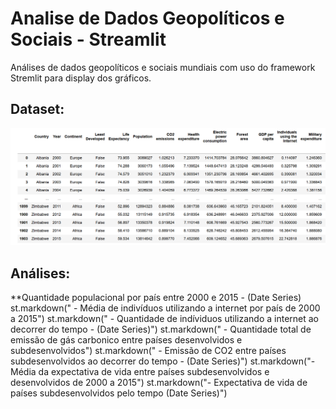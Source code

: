 # Analise de Dados Geopolíticos e Sociais - Streamlit
 Análises de dados geopolíticos e sociais mundiais com uso do framework Stremlit para display dos gráficos.


## Dataset:
![alt text](https://github.com/GuiFernandess7/Analise-Dados-Geopoliticos-Sociais/blob/main/img/dataset.png)


## Análises:
   **Quantidade populacional por país entre 2000 e 2015 - (Date Series) 
   st.markdown(" - Média de indivíduos utilizando a internet por país de 2000 a 2015")
   st.markdown(" - Quantidade de indíviduos utilizando a internet ao decorrer do tempo - (Date Series)")
   st.markdown(" - Quantidade total de emissão de gás carbonico entre países desenvolvidos e subdesenvolvidos")
   st.markdown(" - Emissão de CO2 entre países subdesenvolvidos ao decorrer do tempo - (Date Series)")
   st.markdown("- Média da expectativa de vida entre países subdesenvolvidos e desenvolvidos de 2000 a 2015")
   st.markdown("- Expectativa de vida de países subdesenvolvidos pelo tempo (Date Series)")
